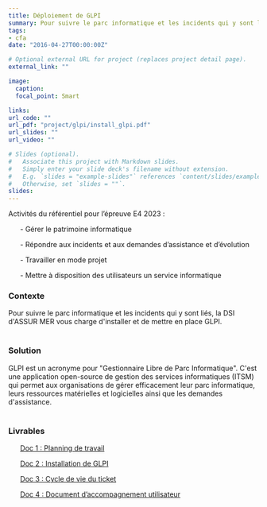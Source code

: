 ```yaml
---
title: Déploiement de GLPI
summary: Pour suivre le parc informatique et les incidents qui y sont liés, la DSI d'Assur Mer vous charge d'installer et de mettre en place GLPI.
tags:
- cfa
date: "2016-04-27T00:00:00Z"

# Optional external URL for project (replaces project detail page).
external_link: ""

image:
  caption: 
  focal_point: Smart

links:
url_code: ""
url_pdf: "project/glpi/install_glpi.pdf"
url_slides: ""
url_video: ""

# Slides (optional).
#   Associate this project with Markdown slides.
#   Simply enter your slide deck's filename without extension.
#   E.g. `slides = "example-slides"` references `content/slides/example-slides.md`.
#   Otherwise, set `slides = ""`.
slides:
---
```


<p>Activités du référentiel pour l’épreuve E4 2023 :

<ul>- Gérer le patrimoine informatique</ul>
<ul>- Répondre aux incidents et aux demandes d’assistance et d’évolution</ul>
<ul>- Travailler en mode projet</ul>
<ul>- Mettre à disposition des utilisateurs un service informatique</ul>
</p>
<h3>Contexte</h3>

Pour suivre le parc informatique et les incidents qui y sont liés, la DSI d'ASSUR MER vous charge d'installer et de mettre en place GLPI.
<br>
<br>
<h3>Solution</h3>

GLPI est un acronyme pour "Gestionnaire Libre de Parc Informatique". C'est une application open-source de gestion des services informatiques (ITSM) qui permet aux organisations de gérer efficacement leur parc informatique, leurs ressources matérielles et logicielles ainsi que les demandes d'assistance.
<br>
<br>
<h3>Livrables</h3>
<ul><a href="project/glpi/planning_glpi.pdf">Doc 1 : Planning de travail</a></ul>
<ul><a href="project/nas/install_glpi.pdf">Doc 2 : Installation de GLPI</a></ul>
<ul><a href="project/nas/cycle_ticket.pdf">Doc 3 : Cycle de vie du ticket</a></ul>
<ul><a href="project/nas/doc_util_glpi.pdf">Doc 4 : Document d’accompagnement utilisateur</a></ul>
